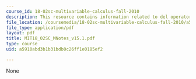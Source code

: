 ```yaml
---
course_id: 18-02sc-multivariable-calculus-fall-2010
description: This resource contains information related to del operator.
file_location: /coursemedia/18-02sc-multivariable-calculus-fall-2010/a5910abd3b1b31bdb0c26ff1e0185ef2_MIT18_02SC_MNotes_v15.1.pdf
file_type: application/pdf
layout: pdf
title: MIT18_02SC_MNotes_v15.1.pdf
type: course
uid: a5910abd3b1b31bdb0c26ff1e0185ef2

---
```

None